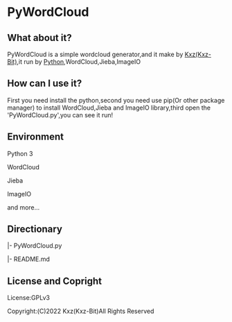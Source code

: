 # PyWordCloud
## What about it?
PyWordCloud is a simple wordcloud generator,and it make by [Kxz(Kxz-Bit)](https://hellwd.com),it run by [Python](https://python.org),WordCloud,Jieba,ImageIO
## How can I use it?
First you need install the python,second you need use pip(Or other package manager) to install WordCloud,Jieba and ImageIO library,third open the 'PyWordCloud.py',you can see it run!
## Environment
Python 3

WordCloud

Jieba

ImageIO



and more...
## Directionary
|- PyWordCloud.py

|- README.md
## License and Copright
License:GPLv3

Copyright:(C)2022 Kxz(Kxz-Bit)All Rights Reserved
